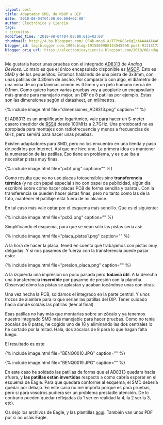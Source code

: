 ```yaml
---
layout: post
title: Adaptador SMD, de MSOP a DIP
date: '2010-08-04T04:08:00.004+02:00'
author: Electrónica y Ciencia
tags:
- circuitos
modified_time: '2010-08-04T04:08:00.616+02:00'
thumbnail: http://4.bp.blogspot.com/_QF4k-mng6_A/TFPtN8Sr6qI/AAAAAAAAAUk/oyJER6__lNc/s72-c/dimensiones_AD8313.png
blogger_id: tag:blogger.com,1999:blog-1915800988134045998.post-911181721899788314
blogger_orig_url: https://electronicayciencia.blogspot.com/2010/08/adaptador-smd-de-msop-dip.html
---
```


Me gustaría hacer unas pruebas con el integrado [AD8313](http://www.analog.com/en/rfif-components/log-ampsdetectors/ad8313/products/product.html) de *Analog Devices*. Lo malo es que el único encapsulado disponible es [MSOP](http://www.analog.com/static/imported-files/packages/PKG_PDF/MSOP%28RM%29/RM_8.pdf). Esto es SMD y de los pequeñitos. Estamos hablando de una pieza de 3x3mm, con unas patillas de 0.30mm de ancho. Por compararlo con algo, el diámetro de una mina de un portaminas común es 0.5mm y un pelo humano cerca de 0.1mm. Como quiero hacer varias pruebas voy a acoplarle un encapsulado más grande para manejarlo mejor, un DIP de 8 patillas por ejemplo. Estas son las dimensiones según el datasheet, en milímetros.

{% include image.html file="dimensiones_AD8313.png" caption="" %}

El AD8313 es un amplificador logarítmico, vale para hacer un S-meter casero (medidor de [RSSI](http://en.wikipedia.org/wiki/Received_signal_strength_indication)) desde 100MHz a 2.7GHz. Una protoboard no es apropiada para montajes con radiofrecuencia y menos a frecuencias de GHz, pero servirá para hacer unas pruebas.

Existen adaptadores para SMD, pero no los encuentro en una tienda y paso de pedirlos por Internet. Así que me hice uno. La primera idea es mantener la numeración de las patillas. Eso tiene un problema, y es que iba a necesitar pistas muy finas.

{% include image.html file="pcb1.png" caption="" %}

Como resulta que yo no uso placas fotosensibles sino **transferencia térmica** (y no con papel especial sino con papel de publicidad, algún día escribiré sobre cómo hacer placas PCB de forma sencilla y barata). Con la transferencia se pueden hacer pistas finas, pero no tanto como las de la foto, mantener el patillaje está fuera de mi alcance.

En tal caso más vale optar por el esquema más sencillo. Que es el siguiente:

{% include image.html file="pcb3.png" caption="" %}

Simplificando el esquema, para que se vean sólo las pistas sería así:

{% include image.html file="placa_pistas1.png" caption="" %}

A la hora de hacer la placa, tened en cuenta que trabajamos con pistas muy delgadas. Y si nos pasamos de fuerza con la transferencia puede pasar esto:

{% include image.html file="presion_placa.png" caption="" %}

A la izquierda una impresión un poco pasada pero **todavía útil**. A la derecha una transferencia **inservible** por pasarme de presión con la plancha. Observad cómo las pistas se aplastan y acaban tocándose unas con otras.

Una vez hecha la PCB, soldamos el integrado en la parte central. Y unos trozos de alambre para lo que serían las patillas del DIP. Tener cuidado hacia donde soldáis las patillas (leer al final).

Esas patillas no hay más que montarlas sobre un zócalo y ya tenemos nuestro integrado SMD más manejable para hacer pruebas. Como no tenía zócalos de 8 patas, he cogido uno de 18 y eliminando las dos centrales lo he cortado por la mitad. Hala, dos zócalos de 8 para lo que hagan falta luego.

El resultado es este:

{% include image.html file="BENQ0010.JPG" caption="" %}

{% include image.html file="BENQ0019.JPG" caption="" %}

En este caso he soldado las patillas de forma que el AD8313 quedara hacia afuera, y **las patillas están invertidas** respecto a como cabría esperar en el esquema de Eagle. Para que quedara conforme al esquema, el SMD debería quedar por debajo. En este caso no me importa porque es para pruebas, pero si para vosotros pudiera ser un problema prestadle atención. De lo contrario pueden quedar reflejadas (la 1 ser en realidad la 4, la 2 ser la 3, etc).

Os dejo los archivos de Eagle, y las plantillas [aquí](http://sites.google.com/site/electronicayciencia/AdaptadorMSOP.rar). También van unos PDF por si no usáis Eagle.

